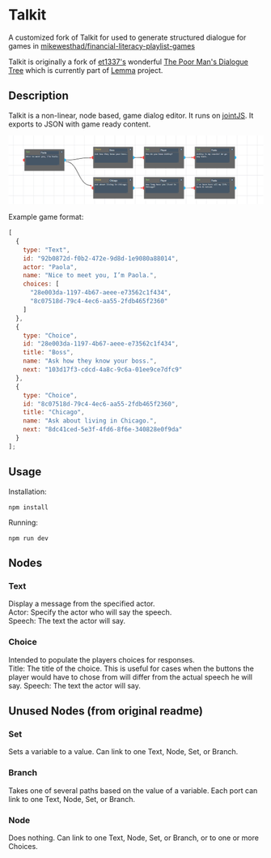 # Talkit

A customized fork of Talkit for used to generate structured dialogue for games in [mikewesthad/financial-literacy-playlist-games](https://github.com/mikewesthad/financial-literacy-playlist-games)

Talkit is originally a fork of [et1337's](https://github.com/et1337) wonderful [The Poor Man's Dialogue Tree](http://et1337.com/2014/05/16/the-poor-mans-dialogue-tree/) which is currently part of [Lemma](https://github.com/et1337/Lemma) project.

## Description

Talkit is a non-linear, node based, game dialog editor. It runs on [jointJS](http://www.jointjs.com/). It exports to JSON with game ready content.

![demo](./demo.png)

Example game format:

```js
[
  {
    type: "Text",
    id: "92b0872d-f0b2-472e-9d8d-1e9080a88014",
    actor: "Paola",
    name: "Nice to meet you, I’m Paola.",
    choices: [
      "28e003da-1197-4b67-aeee-e73562c1f434",
      "8c07518d-79c4-4ec6-aa55-2fdb465f2360"
    ]
  },
  {
    type: "Choice",
    id: "28e003da-1197-4b67-aeee-e73562c1f434",
    title: "Boss",
    name: "Ask how they know your boss.",
    next: "103d17f3-cdcd-4a8c-9c6a-01ee9ce7dfc9"
  },
  {
    type: "Choice",
    id: "8c07518d-79c4-4ec6-aa55-2fdb465f2360",
    title: "Chicago",
    name: "Ask about living in Chicago.",
    next: "8dc41ced-5e3f-4fd6-8f6e-340828e0f9da"
  }
];
```

## Usage

Installation:

```
npm install
```

Running:

```
npm run dev
```

## Nodes

### Text

Display a message from the specified actor.  
Actor: Specify the actor who will say the speech.  
Speech: The text the actor will say.

### Choice

Intended to populate the players choices for responses.  
Title: The title of the choice. This is useful for cases when the buttons the player would have to chose from
will differ from the actual speech he will say.
Speech: The text the actor will say.

## Unused Nodes (from original readme)

### Set

Sets a variable to a value. Can link to one Text, Node, Set, or Branch.

### Branch

Takes one of several paths based on the value of a variable. Each port can link to one Text, Node, Set, or Branch.

### Node

Does nothing. Can link to one Text, Node, Set, or Branch, or to one or more Choices.

```

```
